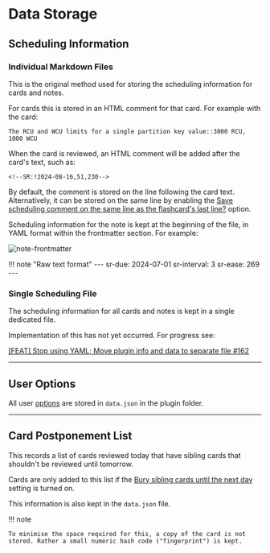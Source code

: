 # Data Storage

## Scheduling Information

### Individual Markdown Files

This is the original method used for storing the scheduling information for cards and notes.

For cards this is stored in an HTML comment for that card. For example with the card:
```
The RCU and WCU limits for a single partition key value::3000 RCU, 1000 WCU
```

When the card is reviewed, an HTML comment will be added after the card's text, such as:
```
<!--SR:!2024-08-16,51,230-->
```

By default, the comment is stored on the line following the card text.
Alternatively, it can be stored on the same line by enabling the
[Save scheduling comment on the same line as the flashcard's last line?](user-options.md#storage-of-scheduling-data) option.

Scheduling information for the note is kept at the beginning of the file, in YAML format within the frontmatter section.
For example:

![note-frontmatter](https://github.com/user-attachments/assets/b9744f50-c897-46ad-ab34-1bbc55796b57)

!!! note "Raw text format"
        ---
        sr-due: 2024-07-01
        sr-interval: 3
        sr-ease: 269
        ---

### Single Scheduling File

The scheduling information for all cards and notes is kept in a single dedicated file.

Implementation of this has not yet occurred. For progress see:

[[FEAT] Stop using YAML; Move plugin info and data to separate file #162](https://github.com/st3v3nmw/obsidian-spaced-repetition/issues/162)

---

## User Options

All user [options](user-options.md) are stored in `data.json` in the plugin folder.

---



## Card Postponement List

This records a list of cards reviewed today that have sibling cards that shouldn't be reviewed until tomorrow.

Cards are only added to this list if the [Bury sibling cards until the next day](user-options.md#flashcard-review) setting is turned on.

This information is also kept in the `data.json` file.

!!! note

    To minimise the space required for this, a copy of the card is not stored. Rather a small numeric hash code ("fingerprint") is kept.
